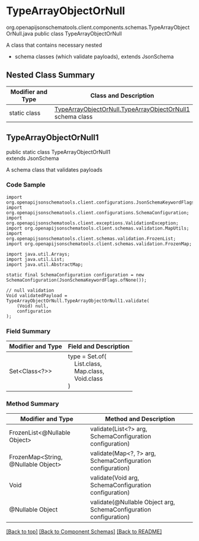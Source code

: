# TypeArrayObjectOrNull
org.openapijsonschematools.client.components.schemas.TypeArrayObjectOrNull.java
public class TypeArrayObjectOrNull

A class that contains necessary nested
- schema classes (which validate payloads), extends JsonSchema

## Nested Class Summary
| Modifier and Type | Class and Description |
| ----------------- | ---------------------- |
| static class | [TypeArrayObjectOrNull.TypeArrayObjectOrNull1](#typearrayobjectornull1)<br> schema class |

## TypeArrayObjectOrNull1
public static class TypeArrayObjectOrNull1<br>
extends JsonSchema

A schema class that validates payloads

### Code Sample
```
import org.openapijsonschematools.client.configurations.JsonSchemaKeywordFlags;
import org.openapijsonschematools.client.configurations.SchemaConfiguration;
import org.openapijsonschematools.client.exceptions.ValidationException;
import org.openapijsonschematools.client.schemas.validation.MapUtils;
import org.openapijsonschematools.client.schemas.validation.FrozenList;
import org.openapijsonschematools.client.schemas.validation.FrozenMap;

import java.util.Arrays;
import java.util.List;
import java.util.AbstractMap;

static final SchemaConfiguration configuration = new SchemaConfiguration(JsonSchemaKeywordFlags.ofNone());

// null validation
Void validatedPayload = TypeArrayObjectOrNull.TypeArrayObjectOrNull1.validate(
    (Void) null,
    configuration
);
```

### Field Summary
| Modifier and Type | Field and Description |
| ----------------- | ---------------------- |
| Set<Class<?>> | type = Set.of(<br/>&nbsp;&nbsp;&nbsp;&nbsp;List.class,<br/>&nbsp;&nbsp;&nbsp;&nbsp;Map.class,<br/>&nbsp;&nbsp;&nbsp;&nbsp;Void.class<br/>)<br/> |

### Method Summary
| Modifier and Type | Method and Description |
| ----------------- | ---------------------- |
| FrozenList<@Nullable Object> | validate(List<?> arg, SchemaConfiguration configuration) |
| FrozenMap<String, @Nullable Object> | validate(Map&lt;?, ?&gt; arg, SchemaConfiguration configuration) |
| Void | validate(Void arg, SchemaConfiguration configuration) |
| @Nullable Object | validate(@Nullable Object arg, SchemaConfiguration configuration) |
[[Back to top]](#top) [[Back to Component Schemas]](../../../README.md#Component-Schemas) [[Back to README]](../../../README.md)
